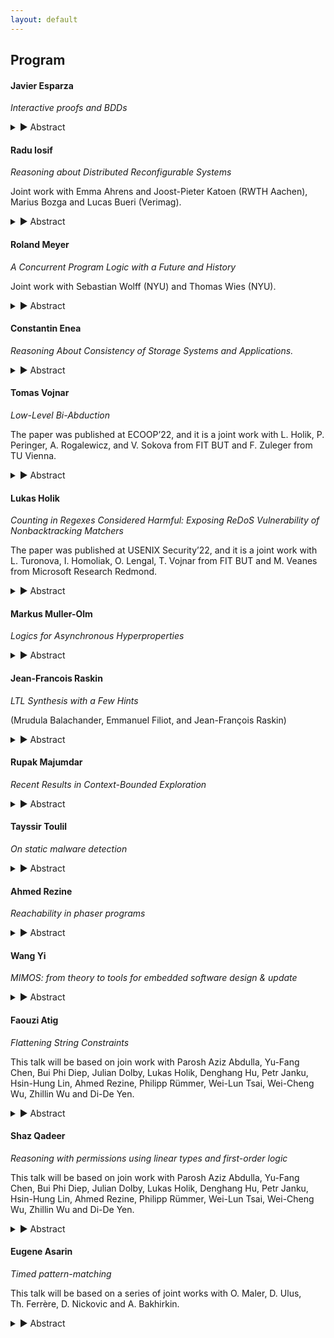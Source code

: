 ```yaml
---
layout: default
---
```


## Program

#### Javier Esparza

*Interactive proofs and BDDs*

<details>
  <summary>▶ Abstract</summary>
  IP=PSPACE is proved by exhibiting an interactive proof
  system for QBF, often called the SumCheck algorithm.
  SumCheck runs in polynomial time for Verifier, but in
  exponential time for Prover.

  Assume that Prover solves QBF instances using BDDs.
  (That is, given a QBF formula Ax1 Ex2 Ax3 .. Exn F,
  Prover constructs BDDs for F, Exn F, Ax(n-1) Exn F etc.)
  We give an implementation of SumCheck in which Prover runs
  in polynomial time **in the size of the BDDs**. In particular,
  a BDD-based QBF-solver can be easily instrumented so that
  it produces interactive certificates.

  More generally, we are implementing a BDD library that
  produces interactive proof certificates. I'll report on
  this work.
</details>

#### Radu Iosif

*Reasoning about Distributed Reconfigurable Systems*

Joint work with Emma Ahrens and Joost-Pieter Katoen (RWTH Aachen), Marius Bozga and Lucas Bueri (Verimag).

<details>
  <summary>▶ Abstract</summary>
  We present a Hoare-style calculus for formal reasoning about
  reconfiguration programs of distributed systems. Such programs create
  and delete processes and/or interactions (communication channels) while
  processes in the network communicate by handshaking. Our proof calculus uses a
  resource logic, in the spirit of Separation Logic, to give local specifications of reconfiguration
  actions. Parameterized distributed systems with an unbounded number of
  processes are described using inductively defined predicates. The
  correctness of reconfiguration programs relies on havoc invariants,
  that are assertions about the ongoing interactions in a part of the
  system that is not affected by the structural change caused by the
  reconfiguration. The rest of the talk is concerned with automation issues,
  with a survey of the decision procedures (satisfiability, entailment) for the logic
  and the presentation of a method that proves havoc invariants automatically.
  The latter is inspired by Regular Model Checking, a domain of verification
  pioneered by Ahmed Bouajjani.
</details>

#### Roland Meyer

*A Concurrent Program Logic with a Future and History*

Joint work with Sebastian Wolff (NYU) and Thomas Wies (NYU).

<details>
  <summary>▶ Abstract</summary>
Verifying fine-grained optimistic concurrent programs remains an open problem. Modern program logics provide abstraction mechanisms and compositional reasoning principles to deal with the inherent complexity. However, their use is mostly confined to pencil-and-paper or mechanized proofs. We devise a new separation logic geared towards the lacking automation. While local reasoning is known to be crucial for automation, we are the first to show how to retain this locality for (i) reasoning about inductive properties without the need for ghost code, and (ii) reasoning about computation histories in hindsight. We implemented our new logic in a tool and used it to automatically verify challenging concurrent search structures that require inductive properties and hindsight reasoning, such as the Harris set.
</details>

#### Constantin Enea

*Reasoning About Consistency of Storage Systems and Applications.*

<details>
  <summary>▶ Abstract</summary>
  Modern applications such as e-commerce platforms are centered around using large-scale storage systems for storing and retrieving data. In the presence of concurrent accesses, these storage systems trade off consistency for performance. The weaker the consistency level, the more behaviors a storage system is allowed to exhibit and it is up to the developer to ensure that their application can tolerate those behaviors. However, these weak behaviors only occur rarely in practice and outside the control of the application, making it difficult for developers to check the robustness of their code against weak consistency levels.

  In this talk I will give an overview of algorithmic methods for checking whether a storage system conforms to a certain consistency level or that an application satisfies its intended specification when run under a given consistency level.
</details>

#### Tomas Vojnar

*Low-Level Bi-Abduction*

The paper was published at ECOOP’22, and it is a joint work with L. Holik, P. Peringer, A. Rogalewicz, and V. Sokova from FIT BUT and F. Zuleger from TU Vienna.

<details>
  <summary>▶ Abstract</summary>
  The paper proposes a new static analysis designed to handle open programs, i.e., fragments of programs, with dynamic pointer-linked data structures - in particular, various kinds of lists - that employ advanced low-level pointer operations. The goal is to allow such programs be analysed without a need of writing analysis harnesses that would first initialise the structures being handled. The approach builds on a special flavour of separation logic and the approach of bi-abduction. The code of interest is analyzed along the call tree, starting from its leaves, with each function analysed just once without any call context, leading to a set of contracts summarizing the behaviour of the analysed functions. In order to handle the considered programs, methods of abduction existing in the literature are significantly modified and extended in the paper. The proposed approach has been implemented in a tool prototype and successfully evaluated on not large but complex programs.
</details>

#### Lukas Holik

*Counting in Regexes Considered Harmful: Exposing ReDoS Vulnerability of Nonbacktracking Matchers*

The paper was published at USENIX Security’22, and it is a joint work with L. Turonova, I. Homoliak, O. Lengal, T. Vojnar from FIT BUT and M. Veanes from Microsoft Research Redmond.

<details>
  <summary>▶ Abstract</summary>
  In this paper, we study the performance characteristics of nonbacktracking regex matchers and their vulnerability against ReDoS (regular expression denial of service) attacks. We focus on their known Achilles heel, which are extended regexes that use bounded quantifiers (e.g., '(ab){100}'). We propose a method for generating input texts that can cause ReDoS attacks on these matchers. The method exploits the bounded repetition and uses it to force expensive simulations of the deterministic automaton for the regex. We perform an extensive experimental evaluation of our and other state-of-the-art ReDoS generators on a large set of practical regexes with a comprehensive set of backtracking and nonbacktracking matchers, as well as experiments where we demonstrate ReDoS attacks on state-of-the-art real-world security applications containing SNORT with Hyperscan and the HW-accelerated regex matching engine on the NVIDIA BlueField-2 card. Our experiments show that bounded repetition is indeed a notable weakness of nonbacktracking matchers, with our generator being the only one capable of significantly increasing their running time.
</details>

#### Markus Muller-Olm

*Logics for Asynchronous Hyperproperties*

<details>
  <summary>▶ Abstract</summary>
  Logics for Hyperproperties have received increasing attention in the last decade due to their importance e.g. for security analyses. Past approaches have focussed on synchronous properties, i.e. techniques in which different paths are explored lockstepwise. More recently automata models and logics supporting also asynchronous hyperproperties have been studied. In this talk I will survey recent research on logics for asynchronous hyperproperties.
</details>

#### Jean-Francois Raskin

*LTL Synthesis with a Few Hints*

(Mrudula Balachander, Emmanuel Filiot, and Jean-François Raskin)

<details>
  <summary>▶ Abstract</summary>
  We study a variant of the problem of synthesizing Mealy machines that enforce LTL specifications against a hostile environment. In the variant studied here, the user provides the high level LTL specification $\varphi$ of the system to design, and a set $E$ of examples of executions that the solution must produce. Our synthesis algorithm works in two phases. First, it generalizes the decisions taken along the examples $E$ using tailored extensions of automata learning algorithms. This phase generalizes the user-provided examples in $E$ while preserving realizability of $\varphi$. Second, the algorithm turns the (usually) incomplete Mealy machine obtained by the learning phase into a complete Mealy machine that realizes $\varphi$. The examples are used to guide the synthesis procedure. We provide a completness result that shows that our procedure can learn any Mealy machine $M$ that realizes $\varphi$ with a small (polynomial) set of examples. We also show that our problem, that generalizes the classical LTL synthesis problem (i.e. when $E=\emptyset$), matches its worst-case complexity. The additional cost of learning from $E$ is even polynomial in the size of $E$ and in the size of a symbolic representation of solutions that realize $\varphi$. This symbolic representation is computed by the synthesis algorithm implemented in {\sc Acacia-Bonzai} when solving the plain LTL synthesis problem. We illustrate the practical interest of our approach on a set of examples.
</details>

#### Rupak Majumdar

*Recent Results in Context-Bounded Exploration*

<details>
  <summary>▶ Abstract</summary>
  Context-bounded exploration is a way to structure the state space of a concurrent multithreaded program by restricting the number of times a thread can be context switched. Since its introduction by Qadeer and Rehof about two decades ago, it has led to many new and interesting results, both theoretical and practical.
  I will survey some recent results in the theory of context-bounded exploration. Our model and results are inspired by a seminal paper of Atig, Bouajjani, and Qadeer from 2009.
</details>

#### Tayssir Toulil

*On static malware detection*

<details>
  <summary>▶ Abstract</summary>
  The number of malware is growing extraordinarily fast. A  malware may
bring
serious damage. Thus, it is crucial to have efficient up-to-date virus
detectors.
Existing antivirus systems  use various detection techniques to identify
viruses
such as (1) code emulation where the virus is executed in a virtual
environment
to get detected; or (2) signature detection, where a signature is a
pattern of program
code that characterizes  the virus. A file is declared as a virus  if it
contains a
sequence of binary code instructions that matches  one  of the known
signatures.
These techniques are becoming insufficient. Indeed, emulation based
techniques
can only check the program's behavior in a limited time interval.  As
for signature
based systems, it is very easy to virus developers to  get around them.
Thus, a robust malware detection technique needs  to check the behavior
(not the syntax)
of the program without executing it.
We show in this talk how using behavior  signatures allow to efficiently
detect malwares
in a completely static way. We implemented our techniques in a tool, and
we applied
it to detect several viruses. Our results are encouraging. In
particular, our tool
 was able to detect more than 800 viruses. Several of these viruses
could not be
detected by well-known anti-viruses such as Avira, Avast, Norton,
Kaspersky and McAfee.
</details>

#### Ahmed Rezine

*Reachability in phaser programs*

<details>
  <summary>▶ Abstract</summary>
  We consider the problem of statically checking control state reachability (as in possibility of assertion violations, race conditions or runtime errors) and plain reachability (as in deadlock-freedom) of phaser programs. Phasers are a modern non-trivial synchronization construct that supports dynamic parallelism with runtime registration and deregistration of spawned tasks. They allow for collective and point-to-point synchronizations. For instance, phasers can enforce barriers or producer-consumer synchronization schemes among all or subsets of the running tasks. Implementations are found in modern languages such as Habanero Java. Phasers essentially associate phases to individual tasks and use their runtime values to restrict possible concurrent executions. Unbounded phases may result in infinite transition systems even in the case of programs only creating finite numbers of tasks and phasers.
</details>

#### Wang Yi

*MIMOS: from theory to tools for embedded software design & update*

<details>
  <summary>▶ Abstract</summary>
  Today, the functionality and economical value of industrial systems and products, such as cars, airplanes, and medical equipment, is deﬁned and realized by embedded software. Dynamic software updates are critical for new features, product customization and security patches, but presently are not well supported for safety-critical systems.  MIMOS is a tool environment providing a new design paradigm and software tools for building embedded software  which can be updated on demand dynamically, safely, and securely over their operational life-time. The talk will be concluded with a tool demo.
</details>

#### Faouzi Atig

*Flattening String Constraints*

This talk will be based on join work with Parosh Aziz Abdulla, Yu-Fang Chen, Bui Phi Diep, Julian Dolby, Lukas Holik, Denghang Hu, Petr Janku, Hsin-Hung Lin, Ahmed Rezine, Philipp Rümmer, Wei-Lun Tsai, Wei-Cheng Wu, Zhillin Wu and Di-De Yen.

<details>
  <summary>▶ Abstract</summary>
  String data type is present in all modern programming and is a part of the core semantics of programming languages such as JavaScript and Python. The testing and verification of such programs require a decision procedure for string constraints. The types of constraints include: (1) equality constraints of the form t1 = t2 where t1 and t2 consist of a sequence of string variables and constants, (2) regular constraints of the form x 2 R where x is a string variable and R is a regular language, and (3) integer constraints which are linear arithmetic formulas over the length of the string variables. In this keynote talk, we will present our recent decision procedure for string constraints. We will focus on the decision procedure that uses the Counter-Example Guided Abstraction Refinement (CEGAR) framework which contains both an under- and an over-approximation module running in an alternating manner. The flow of information between these modules is used to increase their precision in an automatic manner.
</details>

#### Shaz Qadeer

*Reasoning with permissions using linear types and first-order logic*

This talk will be based on join work with Parosh Aziz Abdulla, Yu-Fang Chen, Bui Phi Diep, Julian Dolby, Lukas Holik, Denghang Hu, Petr Janku, Hsin-Hung Lin, Ahmed Rezine, Philipp Rümmer, Wei-Lun Tsai, Wei-Cheng Wu, Zhillin Wu and Di-De Yen.

<details>
  <summary>▶ Abstract</summary>
  Local reasoning is achieved when the specification of the effects of a code fragment can be used     to reason effectively in any context where those effects are relevant. Local reasoning is essential for framing of loops and calls in sequential code and for noninterference reasoning in concurrent code.

  The Civl approach to local reasoning combines two independent reasoning systems--types and logic.    Like many other verifiers (EscJava, Dafny, Viper, VeriFast, and Ivy to name a few), Civl uses a    satisfiability solver for logical reasoning. In addition to the usual types whose values may be freely duplicated, Civl also provides linear types whose values may not be duplicated.

  Civl enables local reasoning via programmable ownership expressed using permissions that must be held to perform critical operations that mutate state. Permissions are linearly-typed sets in Civl that may be split and joined but not duplicated. The Civl type system guarantees that at runtime permissions residing in distinct variables are disjoint. The verification condition generator in Civl soundly injects such disjointness facts as assumptions into the verification conditions of the program.

  In this talk, I will motivate the need for permissions and illustrate their benefits. I hope to convince the audience that permissions are indispensable for tractable and automated local proofs.
</details>

#### Eugene Asarin

*Timed pattern-matching*

This talk will be based on a series of joint works with O.&nbsp;Maler, D.&nbsp;Ulus, Th.&nbsp;Ferrère, D.&nbsp;Nickovic and A.&nbsp;Bakhirkin.

<details>
  <summary>▶ Abstract</summary>
  Timed pattern matching consists in finding occurrences of a timed regular expression in a timed word.  I will present a simple (and visual) algorithm, and discuss applications to runtime verification/log analysis. On the theoretical side I will address the complexity of the problem depending on the kind of expressions used, and present a couple of open questions.
</details>
